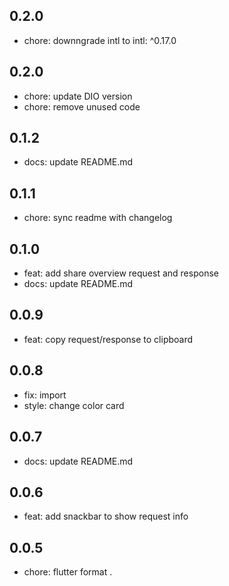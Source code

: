 ## 0.2.0

* chore: downngrade intl to intl: ^0.17.0

## 0.2.0

* chore: update DIO version
* chore: remove unused code

## 0.1.2

* docs: update README.md

## 0.1.1

* chore: sync readme with changelog

## 0.1.0

* feat: add share overview request and response
* docs: update README.md

## 0.0.9

* feat: copy request/response to clipboard

## 0.0.8

* fix: import
* style: change color card

## 0.0.7

* docs: update README.md

## 0.0.6

* feat: add snackbar to show request info

## 0.0.5

* chore: flutter format . 

